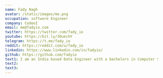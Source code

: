 ```yaml
---
name: Fady Nagh 
avatar: /static/images/me.png
occupation: softwore Engineer 
company: CodeoI 
email: me@fadyio.com
twitter: https://twitter.com/fady_io
youtube: https://bit.ly/3OuechY
telegram: https://t.me/fady_io
reddit: https://reddit.com/u/fady_io
linkedin: https://www.linkedin.com/in/fadyio/
github: https://github.com/fadyio
text1: I am an India based Data Engineer with a bachelors in Computer Science. I am passionate about Data Science and Automation. I am also fascinated with Mathematics and wish to make a career out of it someday.
text2:
text3:
---
```

